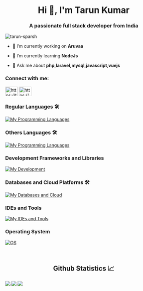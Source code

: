 <h1 align="center">Hi 👋, I'm Tarun Kumar</h1>
<h3 align="center">A passionate full stack developer from India</h3>

<p align="left"> <img src="https://komarev.com/ghpvc/?username=tarun-sparsh&label=Profile%20views&color=0e75b6&style=flat" alt="tarun-sparsh" /> </p>

- 🔭 I’m currently working on **Aruvaa**

- 🌱 I’m currently learning **NodeJs**

- 💬 Ask me about **php,laravel,mysql,javascript,vuejs**

<h3 align="left">Connect with me:</h3>
<p align="left">
<a href="https://twitter.com/https://twitter.com/null_biter" target="blank"><img align="center" src="https://raw.githubusercontent.com/rahuldkjain/github-profile-readme-generator/master/src/images/icons/Social/twitter.svg" alt="https://twitter.com/null_biter" height="30" width="40" /></a>
<a href="https://instagram.com/https://www.instagram.com/null_biter/" target="blank"><img align="center" src="https://raw.githubusercontent.com/rahuldkjain/github-profile-readme-generator/master/src/images/icons/Social/instagram.svg" alt="https://www.instagram.com/null_biter/" height="30" width="40" /></a>
</p>

### Regular Languages 🛠 
[![My Programming Languages](https://skillicons.dev/icons?i=html,css,js,vue,react,php)](https://skillicons.dev)

### Others Languages 🛠
[![My Programming Languages](https://skillicons.dev/icons?i=kotlin,java,ts,python,cpp,cs,dotnet)](https://skillicons.dev)

### Development Frameworks and Libraries
[![My Development](https://skillicons.dev/icons?i=bootstrap,tailwind,sass,laravel,react,redux,express,nodejs,electron&perline=5)](https://skillicons.dev)

### Databases and Cloud Platforms 🛠 
[![My Databases and Cloud](https://skillicons.dev/icons?i=mysql,sqlite,postgres,redis,mongodb,firebase,appwrite&perline=5)](https://skillicons.dev)

### IDEs and Tools
[![My IDEs and Tools](https://skillicons.dev/icons?i=vscode,sublime,bash,powershell,git,github,githubactions,bitbucket,figma,ps,postman,notion,androidstudio,visualstudio,discord)](https://skillicons.dev)

### Operating System
[![OS](https://skillicons.dev/icons?i=windows,ubuntu,debian)](https://skillicons.dev)


<br/>
<h2 align="center"> Github Statistics 📈</h2>
 
<a href="https://github.com/anuraghazra/github-readme-stats">
  <img align="center" src="https://github-readme-stats.vercel.app/api?username=tarun-sparsh&theme=dark&hide_border=true&show_icons=true" />
</a>
<a href="https://github.com/anuraghazra/github-readme-stats">
  <img align="center" src="https://github-readme-stats.vercel.app/api/top-langs/?username=tarun-sparsh&layout=compact&theme=dark&hide_border=true" />
</a>
<a href="https://github.com/anuraghazra/github-readme-stats">
  <img align="center" src="http://github-readme-streak-stats.herokuapp.com?user=tarun-sparsh&theme=dark&hide_border=true&date_format=M%20j%5B%2C%20Y%5D" />
</a><br><br>

